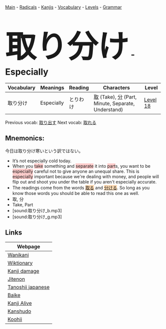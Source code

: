 <style> bigfont {font-size: 100px}</style>
[Main](../README.md) -
[Radicals](../radicals.md) -
[Kanjis](../kanjis.md) -
[Vocabulary](../vocabulary.md) -
[Levels](../levels.md) -
[Grammar](../grammar.md)
# <bigfont> 取り分け</bigfont> - Especially 

| Vocabulary | Meanings | Reading | Characters | Level |
| --- | --- | --- | --- | --- |
| 取り分け | Especially | とりわけ |  [取](../kanjis/取.md) (Take), [分](../kanjis/分.md) (Part, Minute, Separate, Understand) | [Level 18](../levels/wk_level18.md) |

Previous vocab: [取り出す](取り出す.md) Next vocab: [取れる](取れる.md) 

## Mnemonics:
今日は取り分け寒いという訳ではない。
* It’s not especially cold today.
* When you <span style="background-color:#ffcccb"> take</span> something and <span style="background-color:#ffcccb"> separate</span> it into <span style="background-color:#ffcccb"> part</span>s, you want to be <span style="background-color:#ffcccb"> especially</span> careful not to give anyone an unequal share. This is <span style="background-color:#ffcccb"> especially</span> important because we're dealing with money, and people will flip out and shoot you under the table if you aren't especially accurate.
* The readings come from the words <span style="background-color:#fed8b1"> [取る](https://jisho.org/search/取る)</span> and <span style="background-color:#fed8b1"> [分ける](https://jisho.org/search/分ける)</span>. So long as you know those words you should be able to read this one as well.
* 取, 分
* Take, Part
* [sound:取り分け_b.mp3]
* [sound:取り分け_g.mp3]


## Links 

| Webpage |
| --- |
| [Wanikani          ](https://www.wanikani.com/kanji/取り分け) |
| [Wiktionary        ](https://en.wiktionary.org/wiki/取り分け) |
| [Kanji damage      ](http://www.kanjidamage.com/kanji/search?utf8=✓&q=取り分け) |
| [Jitenon           ](https://jitenon.com/kanji/取り分け) |
| [Tanoshii japanese ](https://www.tanoshiijapanese.com/dictionary/kanji.cfm?k=取り分け) |
| [Baike             ](https://baike.baidu.com/item/取り分け) |
| [Kanji Alive       ](https://app.kanjialive.com/取り分け) |
| [Kanshudo          ](https://www.kanshudo.com/searchmn?q=取り分け) |
| [Koohii            ](https://kanji.koohii.com/study/kanji/取り分け) |
